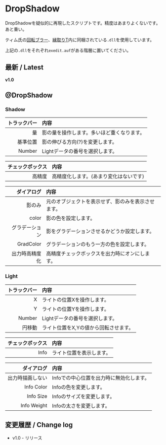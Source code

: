 # DropShadow

DropShadowを疑似的に再現したスクリプトです。精度はあまりよくないです。あと重い。

ティム氏の[回転ブラー](https://tim3.web.fc2.com/sidx.htm#RotBlur)、[縁取りT](https://tim3.web.fc2.com/sidx.htm#Framing)内に同梱されている`.dll`を使用しています。

上記の`.dll`をそれぞれ`exedit.auf`がある階層に置いてください。


## 最新 / Latest

**v1.0**


## @DropShadow

### Shadow

| トラックバー | 内容 |
| -: | :- |
| 量 | 影の量を操作します。多いほど重くなります。 |
| 基準位置 | 影の伸びる方向(?)を変更します。 |
| Number | Lightデータの番号を選択します。 |

| チェックボックス | 内容 |
| -: | :- |
| 高精度 | 高精度化します。(あまり変化はないです) |

| ダイアログ | 内容 |
| -: | :- |
| 影のみ | 元のオブジェクトを表示せず、影のみを表示させます。 |
| color | 影の色を設定します。 |
| グラデーション | 影をグラデーションさせるかどうか設定します。 |
| GradColor | グラデーションのもう一方の色を設定します。 |
| 出力時高精度化 | 高精度チェックボックスを出力時にオンにします。 |


### Light

| トラックバー | 内容 |
| -: | :- |
| X | ライトの位置Xを操作します。 |
| Y | ライトの位置Yを操作します。 |
| Number | Lightデータの番号を選択します。 |
| 円移動 | ライト位置をX,Yの値から回転させます。 |

| チェックボックス | 内容 |
| -: | :- |
| Info | ライト位置を表示します。 |

| ダイアログ | 内容 |
| -: | :- |
| 出力時描画しない | Infoでの中心位置を出力時に無効化します。 |
| Info Color | Infoの色を変更します。 |
| Info Size | Infoのサイズを変更します。 |
| Info Weight | Infoの太さを変更します。 |



## 変更履歴 / Change log

- v1.0 - リリース

